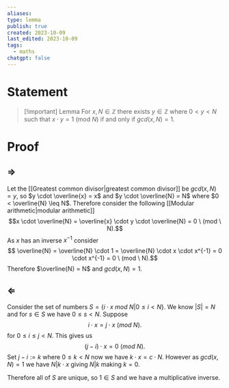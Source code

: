 ```yaml
---
aliases: 
type: lemma
publish: true
created: 2023-10-09
last_edited: 2023-10-09
tags:
  - maths
chatgpt: false
---
```

# Statement

>[!important] Lemma
>For $x, N \in \mathbb{Z}$ there exists $y \in \mathbb{Z}$ where $0 < y < N$ such that $x \cdot y = 1$ (mod $N$) if and only if $gcd(x,N) = 1$.

# Proof

## $\Rightarrow$

Let the [[Greatest common divisor|greatest common divisor]] be $gcd(x, N) = y$, so $y \cdot \overline{x} = x$ and $y \cdot \overline{N} = N$ where $0 < \overline{N} \leq N$. Therefore consider the following [[Modular arithmetic|modular arithmetic]]
$$x \cdot \overline{N} = \overline{x} \cdot y \cdot \overline{N} = 0 \ (mod \ N).$$
As $x$ has an inverse $x^{-1}$ consider
$$
\overline{N} = \overline{N} \cdot 1 = \overline{N} \cdot x \cdot x^{-1} = 0 \cdot x^{-1} = 0 \ (mod \ N).$$
Therefore $\overline{N} = N$ and $gcd(x, N) = 1$. 

## $\Leftarrow$

Consider the set of numbers $S = \{ i \cdot x \ mod \ N \vert 0 \leq i < N\}$. We know $\vert S \vert = N$ and for $s \in S$ we have $0 \leq s < N$. Suppose
$$ i \cdot x = j \cdot x \ (mod \ N).$$
for $0 \leq i \leq j < N$. This gives us
$$ (j - i) \cdot x = 0 \ (mod \ N).$$
Set $j-i := k$ where $0 \leq k < N$ now we have $k \cdot x = c \cdot N$. However as $gcd(x, N) = 1$ we have $N \vert k \cdot x$ giving $N \vert k$ making $k = 0$.

Therefore all of $S$ are unique, so $1 \in S$ and we have a multiplicative inverse.